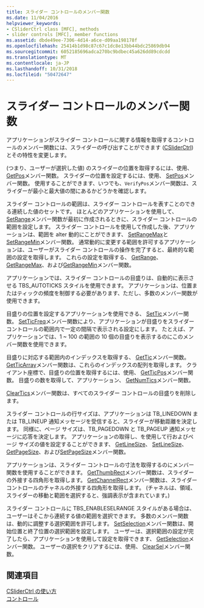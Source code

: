 ```yaml
---
title: スライダー コントロールのメンバー関数
ms.date: 11/04/2016
helpviewer_keywords:
- CSliderCtrl class [MFC], methods
- slider controls [MFC], member functions
ms.assetid: dbde49ee-7306-4d14-a6ce-d09aa198178f
ms.openlocfilehash: 25414b1d98c87c67c1dc8e13bb44bdc25869db94
ms.sourcegitcommit: 6052185696adca270bc9bdbec45a626dd89cdcdd
ms.translationtype: MT
ms.contentlocale: ja-JP
ms.lasthandoff: 10/31/2018
ms.locfileid: "50472647"
---
```

# <a name="slider-control-member-functions"></a>スライダー コントロールのメンバー関数

アプリケーションがスライダー コントロールに関する情報を取得するコントロールのメンバー関数には、スライダーの呼び出すことができます ([CSliderCtrl](../mfc/reference/csliderctrl-class.md)) とその特性を変更します。

(つまり、ユーザーが選択した値) のスライダーの位置を取得するには、使用、 [GetPos](../mfc/reference/csliderctrl-class.md#getpos)メンバー関数。 スライダーの位置を設定するには、使用、 [SetPos](../mfc/reference/csliderctrl-class.md#setpos)メンバー関数。 使用することができます、いつでも、`VerifyPos`メンバー関数は、スライダーが最小と最大値の間にあるかどうかを確認します。

スライダー コントロールの範囲は、スライダー コントロールを表すことのできる連続した値のセットです。 ほとんどのアプリケーションを使用して、 [SetRange](../mfc/reference/csliderctrl-class.md#setrange)メンバー関数が最初に作成されるときに、スライダー コントロールの範囲を設定します。 スライダー コントロールを使用して作成した後、アプリケーションは、範囲を alter 動的にことができます、 [SetRangeMax](../mfc/reference/csliderctrl-class.md#setrangemax)と[SetRangeMin](../mfc/reference/csliderctrl-class.md#setrangemin)メンバー関数。 通常動的に変更する範囲を許可するアプリケーションは、ユーザーがスライダー コントロールの操作を完了すると、最終的な範囲の設定を取得します。 これらの設定を取得する、 [GetRange](../mfc/reference/csliderctrl-class.md#getrange)、 [GetRangeMax](../mfc/reference/csliderctrl-class.md#getrangemax)、および[GetRangeMin](../mfc/reference/csliderctrl-class.md#getrangemin)メンバー関数。

アプリケーションでは、スライダー コントロールの目盛りは、自動的に表示させる TBS_AUTOTICKS スタイルを使用できます。 アプリケーションは、位置またはティックの頻度を制御する必要があります、ただし、多数のメンバー関数が使用できます。

目盛りの位置を設定するアプリケーションを使用できる、 [SetTic](../mfc/reference/csliderctrl-class.md#settic)メンバー関数。 [SetTicFreq](../mfc/reference/csliderctrl-class.md#setticfreq)メンバー関数により、アプリケーションが目盛りをスライダー コントロールの範囲内で一定の間隔で表示される設定にします。 たとえば、アプリケーションでは、1 ~ 100 の範囲の 10 個の目盛りを表示するのにこのメンバー関数を使用できます。

目盛りに対応する範囲内のインデックスを取得する、 [GetTic](../mfc/reference/csliderctrl-class.md#gettic)メンバー関数。 [GetTicArray](../mfc/reference/csliderctrl-class.md#getticarray)メンバー関数は、これらのインデックスの配列を取得します。 クライアント座標で、目盛りの位置を取得するには、使用、 [GetTicPos](../mfc/reference/csliderctrl-class.md#getticpos)メンバー関数。 目盛りの数を取得して、アプリケーション、 [GetNumTics](../mfc/reference/csliderctrl-class.md#getnumtics)メンバー関数。

[ClearTics](../mfc/reference/csliderctrl-class.md#cleartics)メンバー関数は、すべてのスライダー コントロールの目盛りを削除します。

スライダー コントロールの行サイズは、アプリケーションは TB_LINEDOWN または TB_LINEUP 通知メッセージを受信すると、スライダーが移動距離を決定します。 同様に、ページ サイズは、TB_PAGEDOWN と TB_PAGEUP 通知メッセージに応答を決定します。 アプリケーションの取得し、を使用して行およびページ サイズの値を設定することができます、 [GetLineSize](../mfc/reference/csliderctrl-class.md#getlinesize)、 [SetLineSize](../mfc/reference/csliderctrl-class.md#setlinesize)、 [GetPageSize](../mfc/reference/csliderctrl-class.md#getpagesize)、および[SetPageSize](../mfc/reference/csliderctrl-class.md#setpagesize)メンバー関数。

アプリケーションは、スライダー コントロールの寸法を取得するのにメンバー関数を使用することができます。 [GetThumbRect](../mfc/reference/csliderctrl-class.md#getthumbrect)メンバー関数は、スライダーの外接する四角形を取得します。 [GetChannelRect](../mfc/reference/csliderctrl-class.md#getchannelrect)メンバー関数は、スライダー コントロールのチャネルの外接する四角形を取得します。 (チャネルは、領域、スライダーの移動と範囲を選択すると、強調表示が含まれています。)

スライダー コントロールに TBS_ENABLESELRANGE スタイルがある場合は、ユーザーはそこから連続する値の範囲を選択できます。 多数のメンバー関数は、動的に調整する選択範囲を許可します。 [SetSelection](../mfc/reference/csliderctrl-class.md#setselection)メンバー関数は、開始位置と終了位置の選択範囲を設定します。 ユーザーは、選択範囲の設定が完了したら、アプリケーションを使用して設定を取得できます、 [GetSelection](../mfc/reference/csliderctrl-class.md#getselection)メンバー関数。 ユーザーの選択をクリアするには、使用、 [ClearSel](../mfc/reference/csliderctrl-class.md#clearsel)メンバー関数。

## <a name="see-also"></a>関連項目

[CSliderCtrl の使い方](../mfc/using-csliderctrl.md)<br/>
[コントロール](../mfc/controls-mfc.md)

